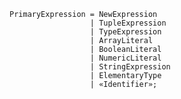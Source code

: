 <!-- This file is generated automatically by infrastructure scripts. Please don't edit by hand. -->

```{ .ebnf .slang-ebnf #PrimaryExpression }
PrimaryExpression = NewExpression
                  | TupleExpression
                  | TypeExpression
                  | ArrayLiteral
                  | BooleanLiteral
                  | NumericLiteral
                  | StringExpression
                  | ElementaryType
                  | «Identifier»;
```
